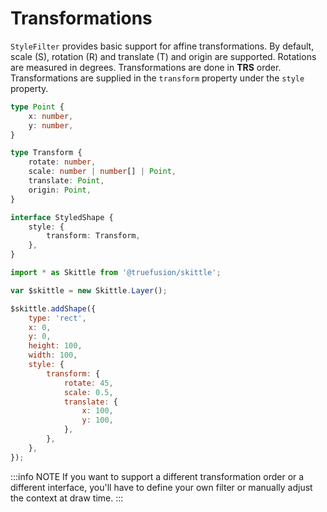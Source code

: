 # Transformations

`StyleFilter` provides basic support for affine transformations.
By default, scale (S), rotation (R) and translate (T) and origin are supported.
Rotations are measured in degrees.
Transformations are done in **TRS** order.
Transformations are supplied in the `transform` property under the `style` property.

```ts
type Point {
	x: number,
	y: number,
}

type Transform {
	rotate: number,
	scale: number | number[] | Point,
	translate: Point,
	origin: Point,
}

interface StyledShape {
	style: {
		transform: Transform,
	},
}
```

```js
import * as Skittle from '@truefusion/skittle';

var $skittle = new Skittle.Layer();

$skittle.addShape({
	type: 'rect',
	x: 0,
	y: 0,
	height: 100,
	width: 100,
	style: {
		transform: {
			rotate: 45,
			scale: 0.5,
			translate: {
				x: 100,
				y: 100,
			},
		},
	},
});
```

:::info NOTE
If you want to support a different transformation order or a different interface, you'll have to define your own filter or manually adjust the context at draw time.
:::
